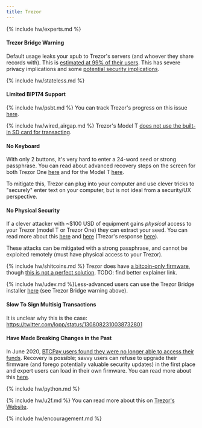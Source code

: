 ```yaml
---
title: Trezor
---
```


{% include hw/experts.md %}

#### Trezor Bridge Warning
Default usage leaks your xpub to Trezor's servers (and whoever they share records with).
This is [estimated at 99% of their users](https://coldbit.com/how-to-use-a-trezor-without-leaking-your-balance-and-transaction-history-to-third-parties/).
This has severe privacy implications and some [potential security implications](https://www.reddit.com/r/Bitcoin/comments/5csles/what_are_the_security_risks_of_sharing_xpub/).

{% include hw/stateless.md %}

#### Limited BIP174 Support
{% include hw/psbt.md %}
You can track Trezor's progress on this issue [here](https://github.com/trezor/trezor-firmware/issues/49).

{% include hw/wired_airgap.md %}
Trezor's Model T [does not use the built-in SD card for transacting](https://www.hardware-wallets.net/faq/what-is-the-sd-card-slot-on-the-trezor-model-t-for/).

#### No Keyboard
With only 2 buttons, it's very hard to enter a 24-word seed or strong passphrase.
You can read about advanced recovery steps on the screen for both Trezor One [here](https://blog.trezor.io/using-advanced-recovery-on-trezor-4af0eb53c3bb) and for the Model T [here](https://blog.trezor.io/learn-about-trezor-recovery-seed-offline-backup-fe235873c69f).

To mitigate this, Trezor can plug into your computer and use clever tricks to "securely" enter text on your computer, but is not ideal from a security/UX perspective.

#### No Physical Security
If a clever attacker with ~$100 USD of equipment gains *physical* access to your Trezor (model T or Trezor One) they can extract your seed.
You can read more about this [here](https://donjon.ledger.com/Unfixable-Key-Extraction-Attack-on-Trezor/) and [here](https://blog.kraken.com/post/3662/kraken-identifies-critical-flaw-in-trezor-hardware-wallets/) (Trezor's response [here](https://blog.trezor.io/our-response-to-ledgers-mitbitcoinexpo-findings-194f1b0a97d4)).

These attacks can be mitigated with a strong passphrase, and cannot be exploited remotely (must have physical access to your Trezor).

{% include hw/shitcoins.md %}
Trezor does have [a bitcoin-only firmware](https://shop.trezor.io/btc-only/), though [this is not a perfect solution](https://www.reddit.com/r/TREZOR/comments/dccdxq/bitcoinonly_firmware_available/).
TODO: find better explainer link.

{% include hw/udev.md %}Less-advanced users can use the Trezor Bridge installer [here](https://wiki.trezor.io/Trezor_Bridge) (see Trezor Bridge warning above).

#### Slow To Sign Multisig Transactions
It is unclear why this is the case:  
<https://twitter.com/lopp/status/1308082310038732801>

#### Have Made Breaking Changes in the Past
In June 2020, [BTCPay users found they were no longer able to access their funds](https://twitter.com/BtcpayServer/status/1268544252247715849).
Recovery is possible; savvy users can refuse to upgrade their firmware (and forego potentially valuable security updates) in the first place and expert users can load in their own firmware.
You can read more about this [here](https://github.com/trezor/trezor-firmware/issues/1044).

{% include hw/python.md %}

{% include hw/u2f.md %}
You can read more about this on [Trezor's Website](https://blog.trezor.io/secure-two-factor-authentication-with-trezor-u2f-e940fd5a60af).

{% include hw/encouragement.md %}
